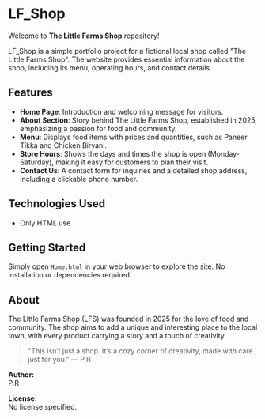 # LF_Shop

Welcome to **The Little Farms Shop** repository!

LF_Shop is a simple portfolio project for a fictional local shop called "The Little Farms Shop". The website provides essential information about the shop, including its menu, operating hours, and contact details.

## Features

- **Home Page**: Introduction and welcoming message for visitors.
- **About Section**: Story behind The Little Farms Shop, established in 2025, emphasizing a passion for food and community.
- **Menu**: Displays food items with prices and quantities, such as Paneer Tikka and Chicken Biryani.
- **Store Hours**: Shows the days and times the shop is open (Monday-Saturday), making it easy for customers to plan their visit.
- **Contact Us**: A contact form for inquiries and a detailed shop address, including a clickable phone number.

## Technologies Used

- Only HTML use

## Getting Started

Simply open `Home.html` in your web browser to explore the site. No installation or dependencies required.

## About

The Little Farms Shop (LFS) was founded in 2025 for the love of food and community. The shop aims to add a unique and interesting place to the local town, with every product carrying a story and a touch of creativity.

> "This isn’t just a shop. It’s a cozy corner of creativity, made with care just for you." — P.R


**Author:**  
P.R

**License:**  
No license specified.
